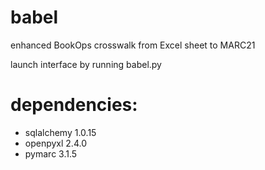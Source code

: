# babel
enhanced BookOps crosswalk from Excel sheet to MARC21

launch interface by running babel.py

# dependencies:
* sqlalchemy 1.0.15
* openpyxl 2.4.0
* pymarc 3.1.5

